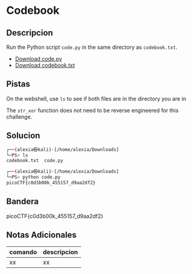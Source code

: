 # Codebook

## Descripcion
Run the Python script `code.py` in the same directory as `codebook.txt`.

-   [Download code.py](https://artifacts.picoctf.net/c/100/code.py)
-   [Download codebook.txt](https://artifacts.picoctf.net/c/100/codebook.txt)

## Pistas
On the webshell, use `ls` to see if both files are in the directory you are in

The `str_xor` function does not need to be reverse engineered for this challenge.


## Solucion 
```bash
┌──(alexia㉿kali)-[/home/alexia/Downloads]
└─PS> ls
codebook.txt  code.py

┌──(alexia㉿kali)-[/home/alexia/Downloads]
└─PS> python code.py
picoCTF{c0d3b00k_455157_d9aa2df2}


```
## Bandera
picoCTF{c0d3b00k_455157_d9aa2df2}

## Notas Adicionales 
|comando|descripcion|
|---|---|
|xx|xx|
